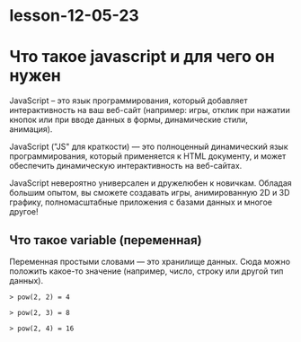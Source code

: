 # lesson-12-05-23

# Что такое javascript и для чего он нужен

JavaScript – это язык программирования, который добавляет интерактивность на ваш веб-сайт (например: игры, отклик при нажатии кнопок или при вводе данных в формы, динамические стили, анимация).

JavaScript ("JS" для краткости) — это полноценный динамический язык программирования, который применяется к HTML документу, и может обеспечить динамическую интерактивность на веб-сайтах.

JavaScript невероятно универсален и дружелюбен к новичкам. Обладая большим опытом, вы сможете создавать игры, анимированную 2D и 3D графику, полномасштабные приложения с базами данных и многое другое!

## Что такое variable (переменная) 

Переменная простыми словами — это хранилище данных. Сюда можно положить какое-то значение (например, число, строку или другой тип данных).

    > pow(2, 2) = 4
    
    > pow(2, 3) = 8
    
    > pow(2, 4) = 16
